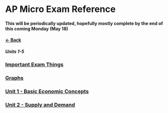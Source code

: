 # AP Micro Exam Reference
#### This will be periodically updated, hopefully mostly complete by the end of this coming Monday (May 18)
#### [&larr; Back](../README.md)
##### Units 1-5
### [Important Exam Things](IET.md)
### [Graphs](Micro%20Graphs.pdf)
### [Unit 1 - Basic Economic Concepts](BEC.md)
### [Unit 2 - Supply and Demand](SD.md)